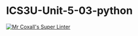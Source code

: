 # ICS3U-Unit-5-03-python

[![Mr Coxall's Super Linter](https://github.com/Johanna-liu16/ICS3U-Unit-5-03-python/workflows/Mr%20Coxall's%20Super%20Linter/badge.svg)](https://github.com/Johanna-liu16/ICS3U-Unit-5-03-python/actions/)
